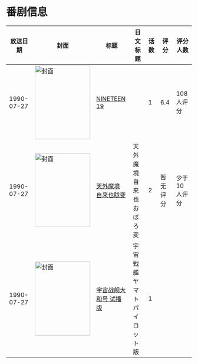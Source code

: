 # 番剧信息

|放送日期|封面|标题|日文标题|话数|评分|评分人数|
|---|---|---|---|---|---|---|
|1990-07-27|<img src="https://lain.bgm.tv/pic/cover/c/7d/63/72814_R074T.jpg" alt="封面" style="width:150px;height:200px;object-fit:cover;">|[NINETEEN 19](https://bangumi.tv/subject/72814)||1|6.4|108人评分|
|1990-07-27|<img src="https://lain.bgm.tv/pic/cover/c/71/5d/79978_ill1L.jpg" alt="封面" style="width:150px;height:200px;object-fit:cover;">|[天外魔境 自来也胧变](https://bangumi.tv/subject/79978)|天外魔境 自来也おぼろ変|2|暂无评分|少于10人评分|
|1990-07-27|<img src="https://lain.bgm.tv/pic/cover/c/d0/64/487207_86Ph8.jpg" alt="封面" style="width:150px;height:200px;object-fit:cover;">|[宇宙战舰大和号 试播版](https://bangumi.tv/subject/487207)|宇宙戦艦ヤマト パイロット版|1|||
